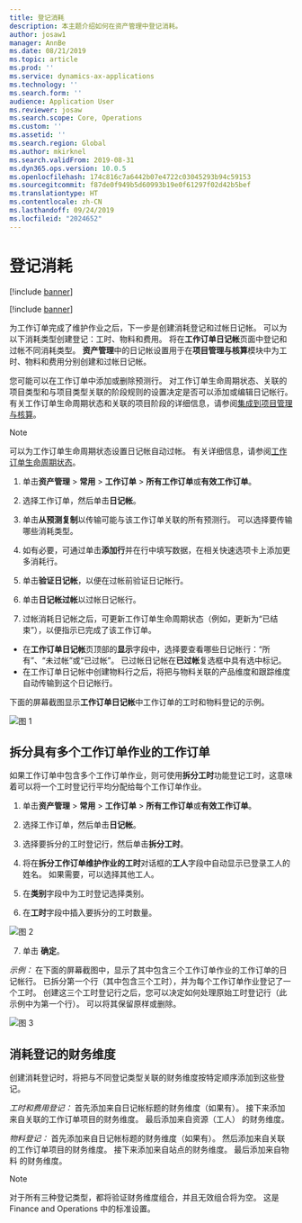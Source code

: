 ```yaml
---
title: 登记消耗
description: 本主题介绍如何在资产管理中登记消耗。
author: josaw1
manager: AnnBe
ms.date: 08/21/2019
ms.topic: article
ms.prod: ''
ms.service: dynamics-ax-applications
ms.technology: ''
ms.search.form: ''
audience: Application User
ms.reviewer: josaw
ms.search.scope: Core, Operations
ms.custom: ''
ms.assetid: ''
ms.search.region: Global
ms.author: mkirknel
ms.search.validFrom: 2019-08-31
ms.dyn365.ops.version: 10.0.5
ms.openlocfilehash: 174c816c7a6442b07e4722c03045293b94c59153
ms.sourcegitcommit: f87de0f949b5d60993b19e0f61297f02d42b5bef
ms.translationtype: HT
ms.contentlocale: zh-CN
ms.lasthandoff: 09/24/2019
ms.locfileid: "2024652"
---
```

# <a name="register-consumption"></a>登记消耗

[!include [banner](../../includes/banner.md)]

[!include [banner](../../includes/preview-banner.md)]

为工作订单完成了维护作业之后，下一步是创建消耗登记和过帐日记帐。 可以为以下消耗类型创建登记：工时、物料和费用。 将在**工作订单日记帐**页面中登记和过帐不同消耗类型。 **资产管理**中的日记帐设置用于在**项目管理与核算**模块中为工时、物料和费用分别创建和过帐日记帐。

您可能可以在工作订单中添加或删除预测行。 对工作订单生命周期状态、关联的项目类型和与项目类型关联的阶段规则的设置决定是否可以添加或编辑日记帐行。 有关工作订单生命周期状态和关联的项目阶段的详细信息，请参阅[集成到项目管理与核算](../integration-to-project-management-and-accounting/forecasts-work-orders-and-projects.md)。

>[!NOTE]
>可以为工作订单生命周期状态设置日记帐自动过帐。 有关详细信息，请参阅[工作订单生命周期状态](../setup-for-work-orders/work-order-lifecycle-states.md)。

1. 单击**资产管理** > **常用** > **工作订单** > **所有工作订单**或**有效工作订单**。

2. 选择工作订单，然后单击**日记帐**。

3. 单击**从预测复制**以传输可能与该工作订单关联的所有预测行。 可以选择要传输哪些消耗类型。

4. 如有必要，可通过单击**添加行**并在行中填写数据，在相关快速选项卡上添加更多消耗行。

5. 单击**验证日记帐**，以便在过帐前验证日记帐行。

6. 单击**日记帐过帐**以过帐日记帐行。

7. 过帐消耗日记帐之后，可更新工作订单生命周期状态（例如，更新为“已结束”），以便指示已完成了该工作订单。

- 在**工作订单日记帐**页顶部的**显示**字段中，选择要查看哪些日记帐行：“所有”、“未过帐”或“已过帐”。 已过帐日记帐在**已过帐**复选框中具有选中标记。  
- 在工作订单日记帐中创建物料行之后，将把与物料关联的产品维度和跟踪维度自动传输到这个日记帐行。  

下面的屏幕截图显示**工作订单日记帐**中工作订单的工时和物料登记的示例。

![图 1](media/01-consumption.png)


## <a name="split-hours-on-work-orders-with-several-work-order-jobs"></a>拆分具有多个工作订单作业的工作订单

如果工作订单中包含多个工作订单作业，则可使用**拆分工时**功能登记工时，这意味着可以将一个工时登记行平均分配给每个工作订单作业。

1. 单击**资产管理** > **常用** > **工作订单** > **所有工作订单**或**有效工作订单**。

2. 选择工作订单，然后单击**日记帐**。

3. 选择要拆分的工时登记行，然后单击**拆分工时**。

4. 将在**拆分工作订单维护作业的工时**对话框的**工人**字段中自动显示已登录工人的姓名。 如果需要，可以选择其他工人。

5. 在**类别**字段中为工时登记选择类别。

6. 在**工时**字段中插入要拆分的工时数量。

![图 2](media/02-consumption.png)

7. 单击 **确定**。

*示例：* 在下面的屏幕截图中，显示了其中包含三个工作订单作业的工作订单的日记帐行。 已拆分第一个行（其中包含三个工时），并为每个工作订单作业登记了一个工时。 创建这三个工时登记行之后，您可以决定如何处理原始工时登记行（此示例中为第一个行）。 可以将其保留原样或删除。 

![图 3](media/03-consumption.png)

## <a name="financial-dimensions-on-consumption-registrations"></a>消耗登记的财务维度

创建消耗登记时，将把与不同登记类型关联的财务维度按特定顺序添加到这些登记。 

*工时和费用登记：* 首先添加来自日记帐标题的财务维度（如果有）。 接下来添加来自关联的工作订单项目的财务维度。 最后添加来自资源（工人） 的财务维度。

*物料登记：* 首先添加来自日记帐标题的财务维度（如果有）。 然后添加来自关联的工作订单项目的财务维度。 接下来添加来自站点的财务维度。 最后添加来自物料 的财务维度。

>[!NOTE]
>对于所有三种登记类型，都将验证财务维度组合，并且无效组合将为空。 这是 Finance and Operations 中的标准设置。

